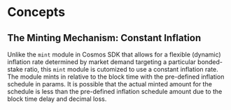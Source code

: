 <!--
order: 1
-->

# Concepts

## The Minting Mechanism: Constant Inflation

Unlike the `mint` module in Cosmos SDK that allows for a flexible (dynamic) inflation rate determined by market demand targeting a particular bonded-stake ratio, this `mint` module is cutomized to use a constant inflation rate. The module mints in relative to the block time with the pre-defined inflation schedule in params. It is possible that the actual minted amount for the schedule is less than the pre-defined inflation schedule amount due to the block time delay and decimal loss.

